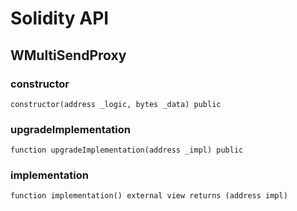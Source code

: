 # Solidity API

## WMultiSendProxy

### constructor

```solidity
constructor(address _logic, bytes _data) public
```

### upgradeImplementation

```solidity
function upgradeImplementation(address _impl) public
```

### implementation

```solidity
function implementation() external view returns (address impl)
```

